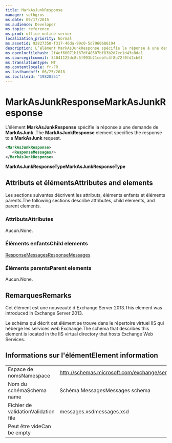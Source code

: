 ```yaml
---
title: MarkAsJunkResponse
manager: sethgros
ms.date: 09/17/2015
ms.audience: Developer
ms.topic: reference
ms.prod: office-online-server
localization_priority: Normal
ms.assetid: 92827350-f317-46da-99c0-5d7960686194
description: L’élément MarkAsJunkResponse spécifie la réponse à une demande de MarkAsJunk.
ms.openlocfilehash: 2f4ef60071b167df48507bf83b2d7ec1d43e8da1
ms.sourcegitcommit: 34041125dc8c5f993b21cebfc4f8b72f0fd2cb6f
ms.translationtype: MT
ms.contentlocale: fr-FR
ms.lasthandoff: 06/25/2018
ms.locfileid: "19828351"
---
```

# <a name="markasjunkresponse"></a><span data-ttu-id="75be0-103">MarkAsJunkResponse</span><span class="sxs-lookup"><span data-stu-id="75be0-103">MarkAsJunkResponse</span></span>

<span data-ttu-id="75be0-104">L’élément **MarkAsJunkResponse** spécifie la réponse à une demande de **MarkAsJunk** .</span><span class="sxs-lookup"><span data-stu-id="75be0-104">The **MarkAsJunkResponse** element specifies the response to a **MarkAsJunk** request.</span></span> 
  
```XML
<MarkAsJunkResponse>
   <ResponseMessages/>
</MarkAsJunkResponse>
```

 <span data-ttu-id="75be0-105">**MarkAsJunkResponseType**</span><span class="sxs-lookup"><span data-stu-id="75be0-105">**MarkAsJunkResponseType**</span></span>
## <a name="attributes-and-elements"></a><span data-ttu-id="75be0-106">Attributs et éléments</span><span class="sxs-lookup"><span data-stu-id="75be0-106">Attributes and elements</span></span>

<span data-ttu-id="75be0-107">Les sections suivantes décrivent les attributs, éléments enfants et éléments parents.</span><span class="sxs-lookup"><span data-stu-id="75be0-107">The following sections describe attributes, child elements, and parent elements.</span></span>
  
### <a name="attributes"></a><span data-ttu-id="75be0-108">Attributs</span><span class="sxs-lookup"><span data-stu-id="75be0-108">Attributes</span></span>

<span data-ttu-id="75be0-109">Aucun.</span><span class="sxs-lookup"><span data-stu-id="75be0-109">None.</span></span>
  
### <a name="child-elements"></a><span data-ttu-id="75be0-110">Éléments enfants</span><span class="sxs-lookup"><span data-stu-id="75be0-110">Child elements</span></span>

[<span data-ttu-id="75be0-111">ResponseMessages</span><span class="sxs-lookup"><span data-stu-id="75be0-111">ResponseMessages</span></span>](responsemessages.md)
  
### <a name="parent-elements"></a><span data-ttu-id="75be0-112">Éléments parents</span><span class="sxs-lookup"><span data-stu-id="75be0-112">Parent elements</span></span>

<span data-ttu-id="75be0-113">Aucun.</span><span class="sxs-lookup"><span data-stu-id="75be0-113">None.</span></span>
  
## <a name="remarks"></a><span data-ttu-id="75be0-114">Remarques</span><span class="sxs-lookup"><span data-stu-id="75be0-114">Remarks</span></span>

<span data-ttu-id="75be0-115">Cet élément est une nouveauté d'Exchange Server 2013.</span><span class="sxs-lookup"><span data-stu-id="75be0-115">This element was introduced in Exchange Server 2013.</span></span>
  
<span data-ttu-id="75be0-116">Le schéma qui décrit cet élément se trouve dans le répertoire virtuel IIS qui héberge les services web Exchange.</span><span class="sxs-lookup"><span data-stu-id="75be0-116">The schema that describes this element is located in the IIS virtual directory that hosts Exchange Web Services.</span></span>
  
## <a name="element-information"></a><span data-ttu-id="75be0-117">Informations sur l'élément</span><span class="sxs-lookup"><span data-stu-id="75be0-117">Element information</span></span>

|||
|:-----|:-----|
|<span data-ttu-id="75be0-118">Espace de noms</span><span class="sxs-lookup"><span data-stu-id="75be0-118">Namespace</span></span>  <br/> |http://schemas.microsoft.com/exchange/services/2006/messages  <br/> |
|<span data-ttu-id="75be0-119">Nom du schéma</span><span class="sxs-lookup"><span data-stu-id="75be0-119">Schema name</span></span>  <br/> |<span data-ttu-id="75be0-120">Schéma Messages</span><span class="sxs-lookup"><span data-stu-id="75be0-120">Messages schema</span></span>  <br/> |
|<span data-ttu-id="75be0-121">Fichier de validation</span><span class="sxs-lookup"><span data-stu-id="75be0-121">Validation file</span></span>  <br/> |<span data-ttu-id="75be0-122">messages.xsd</span><span class="sxs-lookup"><span data-stu-id="75be0-122">messages.xsd</span></span>  <br/> |
|<span data-ttu-id="75be0-123">Peut être vide</span><span class="sxs-lookup"><span data-stu-id="75be0-123">Can be empty</span></span>  <br/> ||
   

